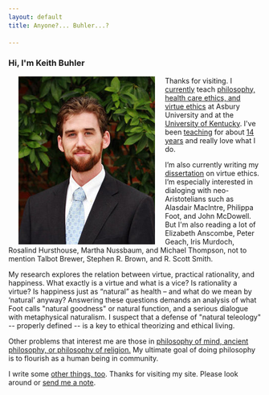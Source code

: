 ```yaml
---
layout: default
title: Anyone?... Buhler...?  

--- 
```


### Hi, I'm Keith Buhler 

<img src="/img/keithbuhler-golden.png" alt="Keith" align="left" hspace="20">

Thanks for visiting. I [currently](www.yahoo.com) teach [philosophy, health care ethics, and virtue ethics](/teaching) at Asbury University and at the [University of Kentucky](https://philosophy.as.uky.edu/users/kebu226). I've been [teaching](http://www.ratemyprofessors.com/ShowRatings.jsp?tid=1822771) for about [14 years](/Buhler-CV) and really love what I do.

I’m also currently writing my [dissertation](/research) on virtue ethics. I’m especially interested in dialoging with neo-Aristotelians such as Alasdair MacIntre, Philippa Foot, and John McDowell. But I'm also reading a lot of Elizabeth Anscombe, Peter Geach, Iris Murdoch, Rosalind Hursthouse, Martha Nussbaum, and Michael Thompson, not to mention Talbot Brewer, Stephen R. Brown, and R. Scott Smith. 

My research explores the relation between virtue, practical rationality, and happiness. What exactly is a virtue and what is a vice? Is rationality a virtue? Is happiness just as “natural” as health – and what do we mean by ‘natural’ anyway? Answering these questions demands an analysis of what Foot calls "natural goodness" or natural function, and a serious dialogue with metaphysical naturalism. I suspect that a defense of "natural teleology" -- properly defined -- is a key to ethical theorizing and ethical living. 

Other problems that interest me are those in [philosophy of mind, ancient philosophy, or philosophy of religion.](https://uky.academia.edu/KeithBuhler) My ultimate goal of doing philosophy is to flourish as a human being in community. 

I write some [other things, too](http://www.readingintentionally.com). Thanks for visiting my site. Please look around or [send me a note](emailto:keithedbuhler@gmail.com). 

